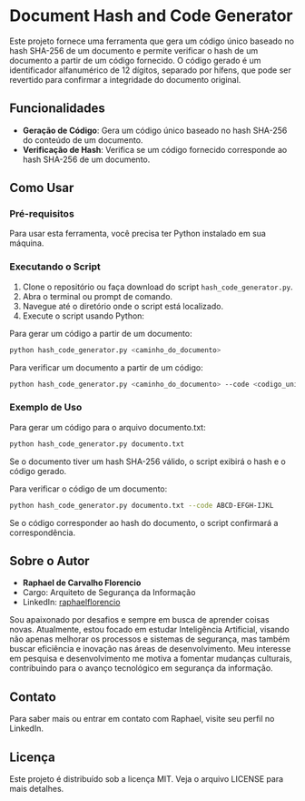 # Document Hash and Code Generator

Este projeto fornece uma ferramenta que gera um código único baseado no hash SHA-256 de um documento e permite verificar o hash de um documento a partir de um código fornecido. O código gerado é um identificador alfanumérico de 12 dígitos, separado por hífens, que pode ser revertido para confirmar a integridade do documento original.

## Funcionalidades

- **Geração de Código**: Gera um código único baseado no hash SHA-256 do conteúdo de um documento.
- **Verificação de Hash**: Verifica se um código fornecido corresponde ao hash SHA-256 de um documento.

## Como Usar

### Pré-requisitos

Para usar esta ferramenta, você precisa ter Python instalado em sua máquina.

### Executando o Script

1. Clone o repositório ou faça download do script `hash_code_generator.py`.
2. Abra o terminal ou prompt de comando.
3. Navegue até o diretório onde o script está localizado.
4. Execute o script usando Python:

Para gerar um código a partir de um documento:

```bash
python hash_code_generator.py <caminho_do_documento>
```

Para verificar um documento a partir de um código:

```bash
python hash_code_generator.py <caminho_do_documento> --code <codigo_unico>
```

### Exemplo de Uso

Para gerar um código para o arquivo documento.txt:

```bash
python hash_code_generator.py documento.txt
```

Se o documento tiver um hash SHA-256 válido, o script exibirá o hash e o código gerado.

Para verificar o código de um documento:

```bash
python hash_code_generator.py documento.txt --code ABCD-EFGH-IJKL
```

Se o código corresponder ao hash do documento, o script confirmará a correspondência.

## Sobre o Autor

- **Raphael de Carvalho Florencio**
- Cargo: Arquiteto de Segurança da Informação
- LinkedIn: [raphaelflorencio](https://linkedin.com/in/raphaelflorencio)

Sou apaixonado por desafios e sempre em busca de aprender coisas novas. Atualmente, estou focado em estudar Inteligência Artificial, visando não apenas melhorar os processos e sistemas de segurança, mas também buscar eficiência e inovação nas áreas de desenvolvimento. Meu interesse em pesquisa e desenvolvimento me motiva a fomentar mudanças culturais, contribuindo para o avanço tecnológico em segurança da informação.

## Contato

Para saber mais ou entrar em contato com Raphael, visite seu perfil no LinkedIn.

## Licença

Este projeto é distribuído sob a licença MIT. Veja o arquivo LICENSE para mais detalhes.